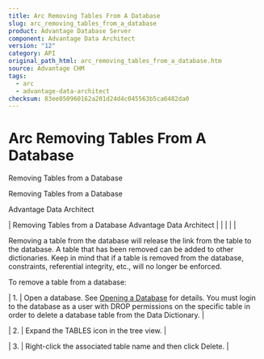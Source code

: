 ```yaml
---
title: Arc Removing Tables From A Database
slug: arc_removing_tables_from_a_database
product: Advantage Database Server
component: Advantage Data Architect
version: "12"
category: API
original_path_html: arc_removing_tables_from_a_database.htm
source: Advantage CHM
tags:
  - arc
  - advantage-data-architect
checksum: 83ee050960162a201d24d4c045563b5ca6482da0
---
```


# Arc Removing Tables From A Database

Removing Tables from a Database

Removing Tables from a Database

Advantage Data Architect

| Removing Tables from a Database  Advantage Data Architect |  |  |  |  |

Removing a table from the database will release the link from the table to the database. A table that has been removed can be added to other dictionaries. Keep in mind that if a table is removed from the database, constraints, referential integrity, etc., will no longer be enforced.

To remove a table from a database:

| 1. | Open a database. See [Opening a Database](arc_opening_a_database2.md) for details. You must login to the database as a user with DROP permissions on the specific table in order to delete a database table from the Data Dictionary. |

| 2. | Expand the TABLES icon in the tree view. |

| 3. | Right-click the associated table name and then click Delete. |
